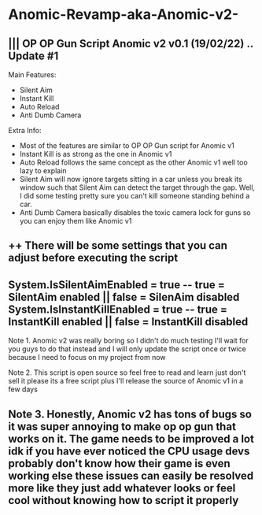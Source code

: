 # Anomic-Revamp-aka-Anomic-v2-

||| OP OP Gun Script Anomic v2 v0.1 (19/02/22) .. Update #1
-------
Main Features:
- Silent Aim
- Instant Kill
- Auto Reload
- Anti Dumb Camera

Extra Info:
+ Most of the features are similar to OP OP Gun script for Anomic v1
+ Instant Kill is as strong as the one in Anomic v1
+ Auto Reload follows the same concept as the other Anomic v1 well too lazy to explain
+ Silent Aim will now ignore targets sitting in a car unless you break its window such that Silent Aim can detect the target through the gap. Well, I did some testing pretty sure you can't kill someone standing behind a car.
+ Anti Dumb Camera basically disables the toxic camera lock for guns so you can enjoy them like Anomic v1

++ There will be some settings that you can adjust before executing the script
--------------------------
System.IsSilentAimEnabled = true -- true = SilentAim enabled || false = SilenAim disabled
System.IsInstantKillEnabled = true -- true = InstantKill enabled || false = InstantKill disabled
--------------------------

Note 1. Anomic v2 was really boring so I didn't do much testing I'll wait for you guys to do that instead and I will only update the script once or twice because I need to focus on my project from now

Note 2. This script is open source so feel free to read and learn just don't sell it please its a free script plus I'll release the source of Anomic v1 in a few days

Note 3. Honestly, Anomic v2 has tons of bugs so it was super annoying to make op op gun that works on it. The game needs to be improved a lot idk if you have ever noticed the CPU usage devs probably don't know how their game is even working else these issues can easily be resolved more like they just add whatever looks or feel cool without knowing how to script it properly
-------
